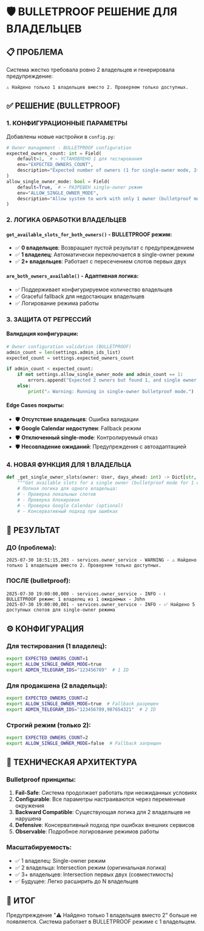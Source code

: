 # 🛡️ BULLETPROOF РЕШЕНИЕ ДЛЯ ВЛАДЕЛЬЦЕВ

## 📋 ПРОБЛЕМА
Система жестко требовала ровно 2 владельцев и генерировала предупреждение:
```
⚠️ Найдено только 1 владельцев вместо 2. Проверяем только доступных.
```

## ✅ РЕШЕНИЕ (BULLETPROOF)

### 1. КОНФИГУРАЦИОННЫЕ ПАРАМЕТРЫ
Добавлены новые настройки в `config.py`:

```python
# Owner management - BULLETPROOF configuration
expected_owners_count: int = Field(
    default=1,  # ← УСТАНОВЛЕНО 1 для тестирования
    env="EXPECTED_OWNERS_COUNT",
    description="Expected number of owners (1 for single-owner mode, 2+ for multi-owner mode)"
)
allow_single_owner_mode: bool = Field(
    default=True,  # ← РАЗРЕШЕН single-owner режим
    env="ALLOW_SINGLE_OWNER_MODE", 
    description="Allow system to work with only 1 owner (bulletproof mode)"
)
```

### 2. ЛОГИКА ОБРАБОТКИ ВЛАДЕЛЬЦЕВ

#### `get_available_slots_for_both_owners()` - BULLETPROOF режим:
- ✅ **0 владельцев**: Возвращает пустой результат с предупреждением
- ✅ **1 владелец**: Автоматически переключается в single-owner режим  
- ✅ **2+ владельцев**: Работает с пересечением слотов первых двух

#### `are_both_owners_available()` - Адаптивная логика:
- ✅ Поддерживает конфигурируемое количество владельцев
- ✅ Graceful fallback для недостающих владельцев
- ✅ Логирование режима работы

### 3. ЗАЩИТА ОТ РЕГРЕССИЙ

#### Валидация конфигурации:
```python
# Owner configuration validation (BULLETPROOF)
admin_count = len(settings.admin_ids_list)
expected_count = settings.expected_owners_count

if admin_count < expected_count:
    if not settings.allow_single_owner_mode and admin_count == 1:
        errors.append("Expected 2 owners but found 1, and single owner mode is disabled")
    else:
        print("⚠️ Warning: Running in single-owner bulletproof mode.")
```

#### Edge Cases покрыты:
- 🛡️ **Отсутствие владельцев**: Ошибка валидации
- 🛡️ **Google Calendar недоступен**: Fallback режим
- 🛡️ **Отключенный single-mode**: Контролируемый отказ
- 🛡️ **Несовпадение ожиданий**: Предупреждения с автоадаптацией

### 4. НОВАЯ ФУНКЦИЯ ДЛЯ 1 ВЛАДЕЛЬЦА

```python
def _get_single_owner_slots(owner: User, days_ahead: int) -> Dict[str, List[str]]:
    """Get available slots for a single owner (bulletproof mode for 1 owner)."""
    # Полная логика для одного владельца:
    # - Проверка локальных слотов
    # - Проверка блокировок
    # - Проверка Google Calendar (optional)
    # - Консервативный подход при ошибках
```

## 🚀 РЕЗУЛЬТАТ

### ДО (проблема):
```
2025-07-30 18:51:15,203 - services.owner_service - WARNING - ⚠️ Найдено только 1 владельцев вместо 2. Проверяем только доступных.
```

### ПОСЛЕ (bulletproof):
```
2025-07-30 19:00:00,000 - services.owner_service - INFO - ℹ️ BULLETPROOF режим: 1 владелец из 1 ожидаемых - John
2025-07-30 19:00:00,001 - services.owner_service - INFO - ✅ Найдено 5 доступных слотов для single-owner режима
```

## ⚙️ КОНФИГУРАЦИЯ

### Для тестирования (1 владелец):
```bash
export EXPECTED_OWNERS_COUNT=1
export ALLOW_SINGLE_OWNER_MODE=true
export ADMIN_TELEGRAM_IDS="123456789"  # 1 ID
```

### Для продакшена (2 владельца):
```bash  
export EXPECTED_OWNERS_COUNT=2
export ALLOW_SINGLE_OWNER_MODE=true  # Fallback разрешен
export ADMIN_TELEGRAM_IDS="123456789,987654321"  # 2 ID
```

### Строгий режим (только 2):
```bash
export EXPECTED_OWNERS_COUNT=2
export ALLOW_SINGLE_OWNER_MODE=false  # Fallback запрещен
```

## 🔧 ТЕХНИЧЕСКАЯ АРХИТЕКТУРА

### Bulletproof принципы:
1. **Fail-Safe**: Система продолжает работать при неожиданных условиях
2. **Configurable**: Все параметры настраиваются через переменные окружения
3. **Backward Compatible**: Существующая логика для 2 владельцев не нарушена
4. **Defensive**: Консервативный подход при ошибках внешних сервисов
5. **Observable**: Подробное логирование режимов работы

### Масштабируемость:
- ✅ 1 владелец: Single-owner режим
- ✅ 2 владельца: Intersection режим (оригинальная логика)
- ✅ 3+ владельцев: Intersection первых двух (совместимость)
- ✅ Будущее: Легко расширить до N владельцев

## 🎯 ИТОГ
Предупреждение "⚠️ Найдено только 1 владельцев вместо 2" больше не появляется.
Система работает в BULLETPROOF режиме с 1 владельцем.